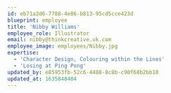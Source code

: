 ```yaml
---
id: eb71a2d6-7788-4e86-b813-95cd5cce423d
blueprint: employee
title: 'Nibby Williams'
employee_role: Illustrator
email: nibby@thinkcreative.uk.com
employee_image: employees/Nibby.jpg
expertise:
  - 'Character Design, Colouring within the Lines'
  - 'Losing at Ping Pong'
updated_by: e85953fb-52c6-4488-8c8b-c90f68b2bb10
updated_at: 1635848404
---
```

